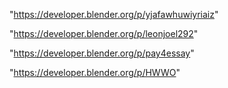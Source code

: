 "https://developer.blender.org/p/yjafawhuwiyriaiz"

"https://developer.blender.org/p/leonjoel292"

"https://developer.blender.org/p/pay4essay"

"https://developer.blender.org/p/HWWO"

 
 
